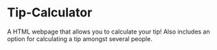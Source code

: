 # Tip-Calculator
A HTML webpage that allows you to calculate your tip! Also includes an option for calculating a tip amongst several people. 
